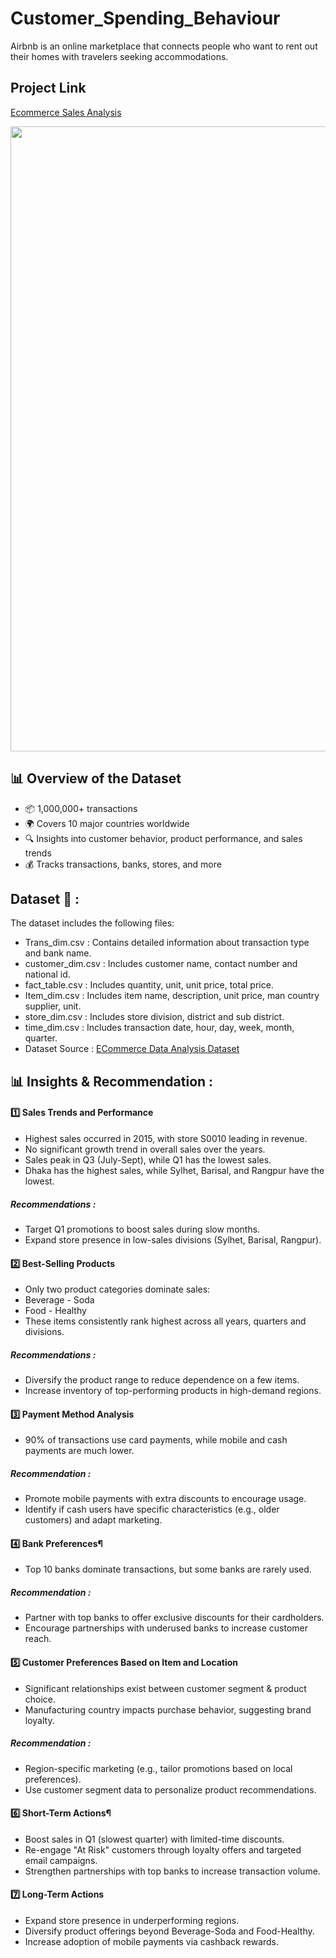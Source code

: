# Customer_Spending_Behaviour
Airbnb is an online marketplace that connects people who want to rent out their homes with travelers seeking accommodations. 

## Project Link

[Ecommerce Sales Analysis](https://www.kaggle.com/code/yogeshtekawade/ecommerce-sales-analysis)

<img src="https://itseeze.com/_webedit/cached-images/3214-0-792-1736-8416-6312-1132.png" width=1000>

## 📊 Overview of the Dataset
- 📦 1,000,000+ transactions
- 🌍 Covers 10 major countries worldwide
- 🔍 Insights into customer behavior, product performance, and sales trends
- 💰 Tracks transactions, banks, stores, and more

## Dataset 📂 :
The dataset includes the following files:
- Trans_dim.csv : 
Contains detailed information about transaction type and bank name.
- customer_dim.csv : 
Includes customer name, contact number and national id.
- fact_table.csv : 
Includes quantity, unit, unit price, total price.
- Item_dim.csv : 
Includes item name, description, unit price, man country supplier, unit.
- store_dim.csv : 
Includes store division, district and sub district.
- time_dim.csv : 
Includes transaction date, hour, day, week, month, quarter.
- Dataset Source : [ECommerce Data Analysis Dataset](https://www.kaggle.com/datasets/mmohaiminulislam/ecommerce-data-analysis?select=Trans_dim.csv)

## 📊 Insights & Recommendation :
#### 1️⃣ Sales Trends and Performance
- Highest sales occurred in 2015, with store S0010 leading in revenue.
- No significant growth trend in overall sales over the years.
- Sales peak in Q3 (July-Sept), while Q1 has the lowest sales.
- Dhaka has the highest sales, while Sylhet, Barisal, and Rangpur have the lowest.
##### Recommendations :
- Target Q1 promotions to boost sales during slow months.
- Expand store presence in low-sales divisions (Sylhet, Barisal, Rangpur).

#### 2️⃣ Best-Selling Products
- Only two product categories dominate sales:
- Beverage - Soda
- Food - Healthy
- These items consistently rank highest across all years, quarters and divisions.
##### Recommendations :
- Diversify the product range to reduce dependence on a few items.
- Increase inventory of top-performing products in high-demand regions.

#### 3️⃣ Payment Method Analysis
- 90% of transactions use card payments, while mobile and cash payments are much lower.
##### Recommendation :
- Promote mobile payments with extra discounts to encourage usage.
- Identify if cash users have specific characteristics (e.g., older customers) and adapt marketing.

#### 4️⃣ Bank Preferences¶
- Top 10 banks dominate transactions, but some banks are rarely used.
##### Recommendation :
- Partner with top banks to offer exclusive discounts for their cardholders.
- Encourage partnerships with underused banks to increase customer reach.

#### 5️⃣ Customer Preferences Based on Item and Location
- Significant relationships exist between customer segment & product choice.
- Manufacturing country impacts purchase behavior, suggesting brand loyalty.
##### Recommendation :
- Region-specific marketing (e.g., tailor promotions based on local preferences).
- Use customer segment data to personalize product recommendations.

#### 6️⃣ Short-Term Actions¶
- Boost sales in Q1 (slowest quarter) with limited-time discounts.
- Re-engage "At Risk" customers through loyalty offers and targeted email campaigns.
- Strengthen partnerships with top banks to increase transaction volume.

#### 7️⃣ Long-Term Actions
- Expand store presence in underperforming regions.
- Diversify product offerings beyond Beverage-Soda and Food-Healthy.
- Increase adoption of mobile payments via cashback rewards.
